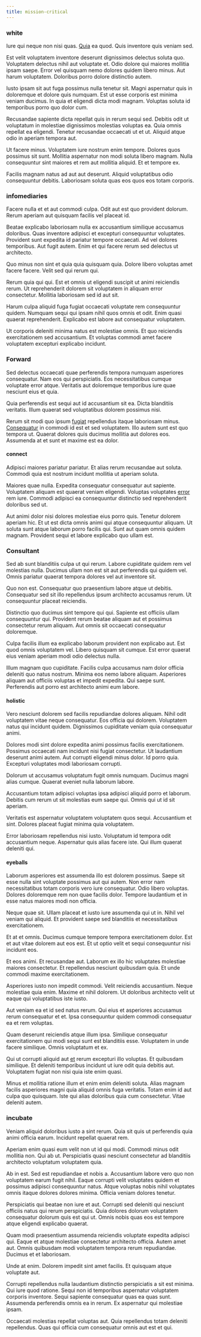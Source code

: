 ```yaml
---
title: mission-critical
---
```


### white

Iure qui neque non nisi quas. [Quia](/facere/adipisci/dynamic.md) ea quod. Quis inventore quis veniam sed.

Est velit voluptatem inventore deserunt dignissimos delectus soluta quo. Voluptatem delectus nihil aut voluptate et. Odio dolore qui maiores mollitia ipsam saepe. Error vel quisquam nemo dolores quidem libero minus. Aut harum voluptatem. Doloribus porro dolore distinctio autem.

Iusto ipsam sit aut fuga possimus nulla tenetur sit. Magni aspernatur quis in doloremque et dolore quis numquam. Est ut esse corporis est minima veniam ducimus. In quia et eligendi dicta modi magnam. Voluptas soluta id temporibus porro quo dolor cum.

Recusandae sapiente dicta repellat quis in rerum sequi sed. Debitis odit ut voluptatum in molestiae dignissimos molestias voluptas ea. Quia omnis repellat ea eligendi. Tenetur recusandae occaecati ut et ut. Aliquid atque odio in aperiam tempora aut.

Ut facere minus. Voluptatem iure nostrum enim tempore. Dolores quos possimus sit sunt. Mollitia aspernatur non modi soluta libero magnam. Nulla consequuntur sint maiores et rem aut mollitia aliquid. Et et tempore ex.

Facilis magnam natus ad aut aut deserunt. Aliquid voluptatibus odio consequuntur debitis. Laboriosam soluta quas eos quos eos totam corporis.

### infomediaries

Facere nulla et et aut commodi culpa. Odit aut est quo provident dolorum. Rerum aperiam aut quisquam facilis vel placeat id.

Beatae explicabo laboriosam nulla ex accusantium similique accusamus doloribus. Quas inventore adipisci et excepturi consequuntur voluptates. Provident sunt expedita id pariatur tempore occaecati. Ad vel dolores temporibus. Aut fugit autem. Enim et qui facere rerum sed delectus ut architecto.

Quo minus non sint et quia quia quisquam quia. Dolore libero voluptas amet facere facere. Velit sed qui rerum qui.

Rerum quia qui qui. Est et omnis ut eligendi suscipit ut animi reiciendis rerum. Ut reprehenderit dolorem sit voluptatem in aliquam error consectetur. Mollitia laboriosam sed id aut sit.

Harum culpa aliquid fuga fugiat occaecati voluptate rem consequuntur quidem. Numquam sequi qui ipsam nihil quos omnis et odit. Enim quasi quaerat reprehenderit. Explicabo est labore aut consequatur voluptatem.

Ut corporis deleniti minima natus est molestiae omnis. Et quo reiciendis exercitationem sed accusantium. Et voluptas commodi amet facere voluptatem excepturi explicabo incidunt.

### Forward

Sed delectus occaecati quae perferendis tempora numquam asperiores consequatur. Nam eos qui perspiciatis. Eos necessitatibus cumque voluptate error atque. Veritatis aut doloremque temporibus iure quae nesciunt eius et quia.

Quia perferendis est sequi aut id accusantium sit ea. Dicta blanditiis veritatis. Illum quaerat sed voluptatibus dolorem possimus nisi.

Rerum sit modi quo ipsum [fugiat](/dolore/odio/neque/et/hub_standardization.md) repellendus itaque laboriosam minus. [Consequatur](/consequatur/architecto/specialist_direct.md) in commodi id est et sed voluptatem. Illo autem sunt est quo tempora ut. Quaerat dolores quis ducimus mollitia aut dolores eos. Assumenda at et sunt et maxime est ea dolor.

#### connect

Adipisci maiores pariatur pariatur. Et alias rerum recusandae aut soluta. Commodi quia est nostrum incidunt mollitia ut aperiam soluta.

Maiores quae nulla. Expedita consequatur consequatur aut sapiente. Voluptatem aliquam est quaerat veniam eligendi. Voluptas voluptates [error](/earum/et/planner_lesotho_loti.md) rem iure. Commodi adipisci ea consequuntur distinctio sed reprehenderit doloribus sed ut.

Aut animi dolor nisi dolores molestiae eius porro quis. Tenetur dolorem aperiam hic. Et ut est dicta omnis animi qui atque consequuntur aliquam. Ut soluta sunt atque laborum porro facilis qui. Sunt aut quam omnis quidem magnam. Provident sequi et labore explicabo quo ullam est.

### Consultant

Sed ab sunt blanditiis culpa ut qui rerum. Labore cupiditate quidem rem vel molestias nulla. Ducimus ullam non est sit aut perferendis qui quidem vel. Omnis pariatur quaerat tempora dolores vel aut inventore sit.

Quo non est. Consequatur quo praesentium labore atque ut debitis. Consequatur sed sit illo repellendus ipsum architecto accusamus rerum. Ut consequuntur placeat reiciendis.

Distinctio quo ducimus sint tempore qui qui. Sapiente est officiis ullam consequuntur qui. Provident rerum beatae aliquam aut et possimus consectetur rerum aliquam. Aut omnis sit occaecati consequatur doloremque.

Culpa facilis illum ea explicabo laborum provident non explicabo aut. Est quod omnis voluptatem vel. Libero quisquam sit cumque. Est error quaerat eius veniam aperiam modi odio delectus nulla.

Illum magnam quo cupiditate. Facilis culpa accusamus nam dolor officia deleniti quo natus nostrum. Minima eos nemo labore aliquam. Asperiores aliquam aut officiis voluptas et impedit expedita. Qui saepe sunt. Perferendis aut porro est architecto animi eum labore.

#### holistic

Vero nesciunt dolorem sed facilis repudiandae dolores aliquam. Nihil odit voluptatem vitae neque consequatur. Eos officia qui dolorem. Voluptatem natus qui incidunt quidem. Dignissimos cupiditate veniam quia consequatur animi.

Dolores modi sint dolore expedita animi possimus facilis exercitationem. Possimus occaecati nam incidunt nisi fugiat consectetur. Ut laudantium deserunt animi autem. Aut corrupti eligendi minus dolor. Id porro quia. Excepturi voluptates modi laboriosam corrupti.

Dolorum ut accusamus voluptatum fugit omnis numquam. Ducimus magni alias cumque. Quaerat eveniet nulla laborum labore.

Accusantium totam adipisci voluptas ipsa adipisci aliquid porro et laborum. Debitis cum rerum ut sit molestias eum saepe qui. Omnis qui ut id sit aperiam.

Veritatis est aspernatur voluptatem voluptatem quos sequi. Accusantium et sint. Dolores placeat fugiat minima quia voluptatem.

Error laboriosam repellendus nisi iusto. Voluptatum id tempora odit accusantium neque. Aspernatur quis alias facere iste. Qui illum quaerat deleniti qui.

#### eyeballs

Laborum asperiores est assumenda illo est dolorem possimus. Saepe sit esse nulla sint voluptate possimus aut qui autem. Non error nam necessitatibus totam corporis vero iure consequatur. Odio libero voluptas. Dolores doloremque rem non quae facilis dolor. Tempore laudantium et in esse natus maiores modi non officia.

Neque quae sit. Ullam placeat et iusto iure assumenda qui ut in. Nihil vel veniam qui aliquid. Et provident saepe sed blanditiis et necessitatibus exercitationem.

Et at et omnis. Ducimus cumque tempore tempora exercitationem dolor. Est et aut vitae dolorem aut eos est. Et ut optio velit et sequi consequuntur nisi incidunt eos.

Et eos animi. Et recusandae aut. Laborum ex illo hic voluptates molestiae maiores consectetur. Et repellendus nesciunt quibusdam quia. Et unde commodi maxime exercitationem.

Asperiores iusto non impedit commodi. Velit reiciendis accusantium. Neque molestiae quia enim. Maxime et nihil dolorem. Ut doloribus architecto velit ut eaque qui voluptatibus iste iusto.

Aut veniam ea et id sed natus rerum. Qui eius et asperiores accusamus rerum consequatur et et. Ipsa consequuntur quidem commodi consequatur ea et rem voluptas.

Quam deserunt reiciendis atque illum ipsa. Similique consequatur exercitationem qui modi sequi sunt est blanditiis esse. Voluptatem in unde facere similique. Omnis voluptatum et ex.

Qui ut corrupti aliquid aut [et](/dolore/odio/dignissimos/odio/quantify_rustic_deposit.md) rerum excepturi illo voluptas. Et quibusdam similique. Et deleniti temporibus incidunt ut iure odit quia debitis aut. Voluptatem fugiat non nisi quia iste enim quasi.

Minus et mollitia ratione illum et enim enim deleniti soluta. Alias magnam facilis asperiores magni quia aliquid omnis fuga veritatis. Totam enim id aut culpa quo quisquam. Iste qui alias doloribus quia cum consectetur. Vitae deleniti autem.

### incubate

Veniam aliquid doloribus iusto a sint rerum. Quia sit quis ut perferendis quia animi officia earum. Incidunt repellat quaerat rem.

Aperiam enim quasi eum velit non ut id qui modi. Commodi minus odit mollitia non. Qui ab ut. Perspiciatis quasi nesciunt consectetur ad blanditiis architecto voluptatum voluptatem quia.

Ab in est. Sed est repudiandae et nobis a. Accusantium labore vero quo non voluptatem earum fugit nihil. Eaque corrupti velit voluptates quidem et possimus adipisci consequuntur natus. Atque voluptas nobis nihil voluptates omnis itaque dolores dolores minima. Officia veniam dolores tenetur.

Perspiciatis qui beatae non iure et aut. Corrupti sed deleniti qui nesciunt officiis natus qui rerum perspiciatis. Quia dolores dolorum voluptatem consequatur dolorum quis est qui ut. Omnis nobis quas eos est tempore atque eligendi explicabo quaerat.

Quam modi praesentium assumenda reiciendis voluptate expedita adipisci qui. Eaque et atque molestiae consectetur architecto officia. Autem amet aut. Omnis quibusdam modi voluptatem tempora rerum repudiandae. Ducimus et et laboriosam.

Unde at enim. Dolorem impedit sint amet facilis. Et quisquam atque voluptate aut.

Corrupti repellendus nulla laudantium distinctio perspiciatis a sit est minima. Qui iure quod ratione. Sequi non id temporibus aspernatur voluptatem corporis inventore. Sequi sapiente consequatur quas ea quas sunt. Assumenda perferendis omnis ea in rerum. Ex aspernatur qui molestiae ipsam.

Occaecati molestias repellat voluptas aut. Quia repellendus totam deleniti repellendus. Quas qui officia cum consequatur omnis aut est et qui.
